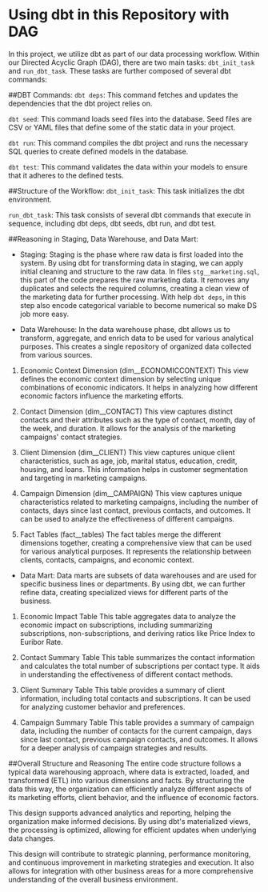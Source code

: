 # Using dbt in this Repository with DAG
In this project, we utilize dbt as part of our data processing workflow. Within our Directed Acyclic Graph (DAG), there are two main tasks: `dbt_init_task` and `run_dbt_task`. These tasks are further composed of several dbt commands:

##DBT Commands:
`dbt deps`: This command fetches and updates the dependencies that the dbt project relies on.

`dbt seed`: This command loads seed files into the database. Seed files are CSV or YAML files that define some of the static data in your project.

`dbt run`: This command compiles the dbt project and runs the necessary SQL queries to create defined models in the database.

`dbt test`: This command validates the data within your models to ensure that it adheres to the defined tests.



##Structure of the Workflow:
`dbt_init_task`: This task initializes the dbt environment.

`run_dbt_task`: This task consists of several dbt commands that execute in sequence, including dbt deps, dbt seeds, dbt run, and dbt test.


##Reasoning in Staging, Data Warehouse, and Data Mart:
* Staging: Staging is the phase where raw data is first loaded into the system. By using dbt for transforming data in staging, we can apply initial cleaning and structure to the raw data. In files `stg__marketing.sql`, this part of the code prepares the raw marketing data. It removes any duplicates and selects the required columns, creating a clean view of the marketing data for further processing. With help `dbt deps`, in this step also encode categorical variable to become numerical so make DS job more easy.

* Data Warehouse: In the data warehouse phase, dbt allows us to transform, aggregate, and enrich data to be used for various analytical purposes. This creates a single repository of organized data collected from various sources.

1. Economic Context Dimension (dim__ECONOMICCONTEXT)
This view defines the economic context dimension by selecting unique combinations of economic indicators. It helps in analyzing how different economic factors influence the marketing efforts.

2. Contact Dimension (dim__CONTACT)
This view captures distinct contacts and their attributes such as the type of contact, month, day of the week, and duration. It allows for the analysis of the marketing campaigns' contact strategies.

3. Client Dimension (dim__CLIENT)
This view captures unique client characteristics, such as age, job, marital status, education, credit, housing, and loans. This information helps in customer segmentation and targeting in marketing campaigns.

4. Campaign Dimension (dim__CAMPAIGN)
This view captures unique characteristics related to marketing campaigns, including the number of contacts, days since last contact, previous contacts, and outcomes. It can be used to analyze the effectiveness of different campaigns.

5. Fact Tables (fact__tables)
The fact tables merge the different dimensions together, creating a comprehensive view that can be used for various analytical purposes. It represents the relationship between clients, contacts, campaigns, and economic context.

* Data Mart: Data marts are subsets of data warehouses and are used for specific business lines or departments. By using dbt, we can further refine data, creating specialized views for different parts of the business.

1. Economic Impact Table
This table aggregates data to analyze the economic impact on subscriptions, including summarizing subscriptions, non-subscriptions, and deriving ratios like Price Index to Euribor Rate.

2. Contact Summary Table
This table summarizes the contact information and calculates the total number of subscriptions per contact type. It aids in understanding the effectiveness of different contact methods.

3. Client Summary Table
This table provides a summary of client information, including total contacts and subscriptions. It can be used for analyzing customer behavior and preferences.

4. Campaign Summary Table
This table provides a summary of campaign data, including the number of contacts for the current campaign, days since last contact, previous campaign contacts, and outcomes. It allows for a deeper analysis of campaign strategies and results.

##Overall Structure and Reasoning
The entire code structure follows a typical data warehousing approach, where data is extracted, loaded, and transformed (ETL) into various dimensions and facts. By structuring the data this way, the organization can efficiently analyze different aspects of its marketing efforts, client behavior, and the influence of economic factors.

This design supports advanced analytics and reporting, helping the organization make informed decisions. By using dbt's materialized views, the processing is optimized, allowing for efficient updates when underlying data changes.

This design will contribute to strategic planning, performance monitoring, and continuous improvement in marketing strategies and execution. It also allows for integration with other business areas for a more comprehensive understanding of the overall business environment.





